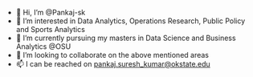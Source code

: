 - 👋 Hi, I’m @Pankaj-sk
- 👀 I’m interested in Data Analytics, Operations Research, Public Policy and Sports Analytics
- 🌱 I’m currently pursuing my masters in Data Science and Business Analytics @OSU
- 💞️ I’m looking to collaborate on the above mentioned areas
- 📫 I can be reached on pankaj.suresh_kumar@okstate.edu

<!---
Pankaj-sk/Pankaj-sk is a ✨ special ✨ repository because its `README.md` (this file) appears on your GitHub profile.
You can click the Preview link to take a look at your changes.
--->
